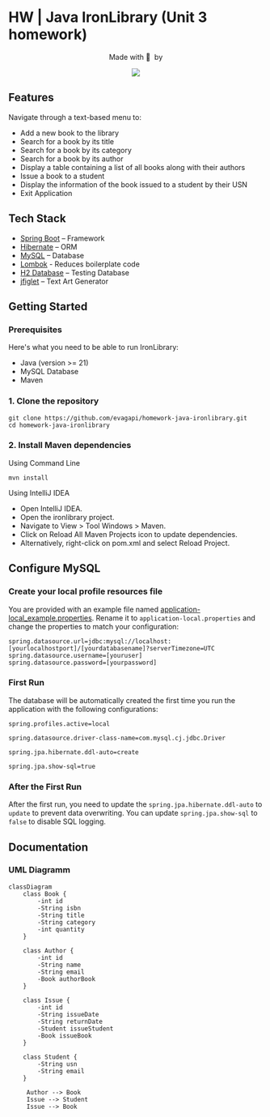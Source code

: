 # HW | Java IronLibrary (Unit 3 homework)

<div align="center">
  <p>Made with 💙&nbsp;&nbsp;by</p>
  <a href="https://github.com/evagapi/homework-java-ironlibrary/graphs/contributors">
  <img src="https://contrib.rocks/image?repo=evagapi/homework-java-ironlibrary">
  </a>
</div>

## Features
Navigate through a text-based menu to:

- Add a new book to the library
- Search for a book by its title
- Search for a book by its category
- Search for a book by its author
- Display a table containing a list of all books along with their authors
- Issue a book to a student
- Display the information of the book issued to a student by their USN
- Exit Application

## Tech Stack

- [Spring Boot](https://spring.io/projects/spring-boot) – Framework
- [Hibernate](https://hibernate.org/) – ORM
- [MySQL](https://www.mysql.com/) – Database
- [Lombok](https://projectlombok.org/) - Reduces boilerplate code
- [H2 Database](https://www.h2database.com/) – Testing Database
- [jfiglet](https://github.com/lalyos/jfiglet) – Text Art Generator

## Getting Started

### Prerequisites

Here's what you need to be able to run IronLibrary:

- Java (version >= 21)
- MySQL Database
- Maven

### 1. Clone the repository

```shell
git clone https://github.com/evagapi/homework-java-ironlibrary.git
cd homework-java-ironlibrary
```

### 2. Install Maven dependencies

Using Command Line

```shell
mvn install
```
Using IntelliJ IDEA
- Open IntelliJ IDEA.
- Open the ironlibrary project.
- Navigate to View > Tool Windows > Maven.
- Click on Reload All Maven Projects icon to update dependencies.
- Alternatively, right-click on pom.xml and select Reload Project.

## Configure MySQL 

### Create your local profile resources file

You are provided with an example file named [application-local_example.properties](src%2Fmain%2Fresources%2Fapplication-local_example.properties). Rename it to `application-local.properties` and change the properties to match your configuration:

```
spring.datasource.url=jdbc:mysql://localhost:[yourlocalhostport]/[yourdatabasename]?serverTimezone=UTC
spring.datasource.username=[youruser]
spring.datasource.password=[yourpassword]
```

### First Run

The database will be automatically created the first time you run the application with the following configurations:

```shell
spring.profiles.active=local

spring.datasource.driver-class-name=com.mysql.cj.jdbc.Driver

spring.jpa.hibernate.ddl-auto=create

spring.jpa.show-sql=true
```
### After the First Run

After the first run, you need to update the `spring.jpa.hibernate.ddl-auto` to `update` to prevent data overwriting. 
You can update `spring.jpa.show-sql` to `false` to disable SQL logging.

## Documentation

### UML Diagramm

```mermaid
classDiagram
    class Book {
        -int id
        -String isbn
        -String title
        -String category
        -int quantity
    }

    class Author {
        -int id
        -String name
        -String email
        -Book authorBook
    }

    class Issue {
        -int id
        -String issueDate
        -String returnDate
        -Student issueStudent
        -Book issueBook
    }

    class Student {
        -String usn
        -String email
    }

     Author --> Book
     Issue --> Student
     Issue --> Book

```